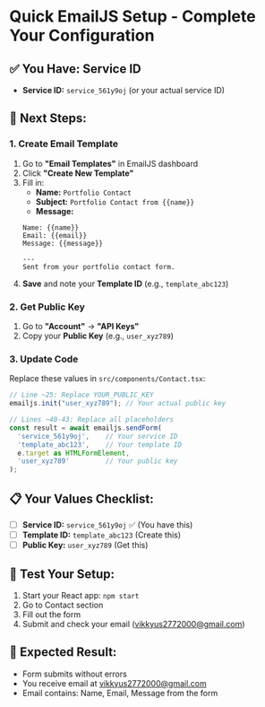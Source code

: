 # Quick EmailJS Setup - Complete Your Configuration

## ✅ You Have: Service ID
- **Service ID:** `service_561y9oj` (or your actual service ID)

## 🔄 Next Steps:

### 1. Create Email Template
1. Go to **"Email Templates"** in EmailJS dashboard
2. Click **"Create New Template"**
3. Fill in:
   - **Name:** `Portfolio Contact`
   - **Subject:** `Portfolio Contact from {{name}}`
   - **Message:**
   ```
   Name: {{name}}
   Email: {{email}}
   Message: {{message}}

   ---
   Sent from your portfolio contact form.
   ```
4. **Save** and note your **Template ID** (e.g., `template_abc123`)

### 2. Get Public Key
1. Go to **"Account"** → **"API Keys"**
2. Copy your **Public Key** (e.g., `user_xyz789`)

### 3. Update Code
Replace these values in `src/components/Contact.tsx`:

```jsx
// Line ~25: Replace YOUR_PUBLIC_KEY
emailjs.init("user_xyz789"); // Your actual public key

// Lines ~40-43: Replace all placeholders
const result = await emailjs.sendForm(
  'service_561y9oj',    // Your service ID
  'template_abc123',    // Your template ID  
  e.target as HTMLFormElement,
  'user_xyz789'         // Your public key
);
```

## 📋 Your Values Checklist:
- [ ] **Service ID:** `service_561y9oj` ✅ (You have this)
- [ ] **Template ID:** `template_abc123` (Create this)
- [ ] **Public Key:** `user_xyz789` (Get this)

## 🧪 Test Your Setup:
1. Start your React app: `npm start`
2. Go to Contact section
3. Fill out the form
4. Submit and check your email (vikkyus2772000@gmail.com)

## 🎯 Expected Result:
- Form submits without errors
- You receive email at vikkyus2772000@gmail.com
- Email contains: Name, Email, Message from the form 